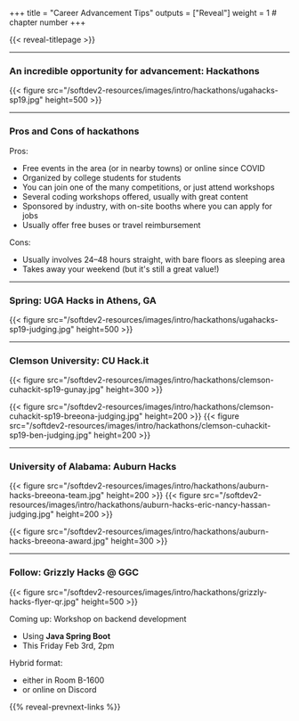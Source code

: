 +++
title = "Career Advancement Tips"
outputs = ["Reveal"]
weight = 1 # chapter number
+++

{{< reveal-titlepage  >}}

---

### An incredible opportunity for advancement: Hackathons

{{< figure src="/softdev2-resources/images/intro/hackathons/ugahacks-sp19.jpg" height=500 >}}

---

### Pros and Cons of hackathons

Pros:
- Free events in the area (or in nearby towns) or online since COVID
- Organized by college students for students
- You can join one of the many competitions, or just attend workshops
- Several coding workshops offered, usually with great content
- Sponsored by industry, with on-site booths where you can apply for jobs
- Usually offer free buses or travel reimbursement

Cons:
- Usually involves 24–48 hours straight, with bare floors as sleeping area
- Takes away your weekend (but it's still a great value!)

---

### Spring: UGA Hacks in Athens, GA

{{< figure src="/softdev2-resources/images/intro/hackathons/ugahacks-sp19-judging.jpg" height=500 >}}

---

### Clemson University: CU Hack.it

{{< figure src="/softdev2-resources/images/intro/hackathons/clemson-cuhackit-sp19-gunay.jpg" height=300 >}}

<div class="side-by-side"> 
{{< figure src="/softdev2-resources/images/intro/hackathons/clemson-cuhackit-sp19-breeona-judging.jpg" height=200 >}} 
{{< figure src="/softdev2-resources/images/intro/hackathons/clemson-cuhackit-sp19-ben-judging.jpg" height=200 >}}
</div>

---

### University of Alabama: Auburn Hacks

<div class="side-by-side"> 
{{< figure src="/softdev2-resources/images/intro/hackathons/auburn-hacks-breeona-team.jpg" height=200 >}} 
{{< figure src="/softdev2-resources/images/intro/hackathons/auburn-hacks-eric-nancy-hassan-judging.jpg" height=200 >}}
</div>

{{< figure src="/softdev2-resources/images/intro/hackathons/auburn-hacks-breeona-award.jpg" height=300 >}}

---

### Follow: Grizzly Hacks @ GGC

<div class="left-float">
{{< figure src="/softdev2-resources/images/intro/hackathons/grizzly-hacks-flyer-qr.jpg" height=500 >}}

Coming up: Workshop on backend development
- Using **Java Spring Boot** 
- This Friday Feb 3rd, 2pm

Hybrid format: 
- either in Room B-1600 
- or online on Discord

</div>

{{% reveal-prevnext-links %}}
